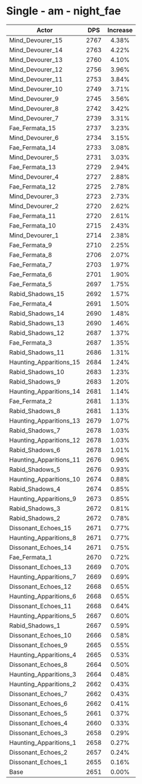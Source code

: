# Single - am - night_fae
| Actor | DPS | Increase |
|---|:---:|:---:|
|Mind_Devourer_15|2767|4.38%|
|Mind_Devourer_14|2763|4.22%|
|Mind_Devourer_13|2760|4.10%|
|Mind_Devourer_12|2756|3.96%|
|Mind_Devourer_11|2753|3.84%|
|Mind_Devourer_10|2749|3.71%|
|Mind_Devourer_9|2745|3.56%|
|Mind_Devourer_8|2742|3.42%|
|Mind_Devourer_7|2739|3.31%|
|Fae_Fermata_15|2737|3.23%|
|Mind_Devourer_6|2734|3.15%|
|Fae_Fermata_14|2733|3.08%|
|Mind_Devourer_5|2731|3.03%|
|Fae_Fermata_13|2729|2.94%|
|Mind_Devourer_4|2727|2.88%|
|Fae_Fermata_12|2725|2.78%|
|Mind_Devourer_3|2723|2.73%|
|Mind_Devourer_2|2720|2.62%|
|Fae_Fermata_11|2720|2.61%|
|Fae_Fermata_10|2715|2.43%|
|Mind_Devourer_1|2714|2.38%|
|Fae_Fermata_9|2710|2.25%|
|Fae_Fermata_8|2706|2.07%|
|Fae_Fermata_7|2703|1.97%|
|Fae_Fermata_6|2701|1.90%|
|Fae_Fermata_5|2697|1.75%|
|Rabid_Shadows_15|2692|1.57%|
|Fae_Fermata_4|2691|1.50%|
|Rabid_Shadows_14|2690|1.48%|
|Rabid_Shadows_13|2690|1.46%|
|Rabid_Shadows_12|2687|1.37%|
|Fae_Fermata_3|2687|1.35%|
|Rabid_Shadows_11|2686|1.31%|
|Haunting_Apparitions_15|2684|1.24%|
|Rabid_Shadows_10|2683|1.23%|
|Rabid_Shadows_9|2683|1.20%|
|Haunting_Apparitions_14|2681|1.14%|
|Fae_Fermata_2|2681|1.13%|
|Rabid_Shadows_8|2681|1.13%|
|Haunting_Apparitions_13|2679|1.07%|
|Rabid_Shadows_7|2678|1.03%|
|Haunting_Apparitions_12|2678|1.03%|
|Rabid_Shadows_6|2678|1.01%|
|Haunting_Apparitions_11|2676|0.96%|
|Rabid_Shadows_5|2676|0.93%|
|Haunting_Apparitions_10|2674|0.88%|
|Rabid_Shadows_4|2674|0.85%|
|Haunting_Apparitions_9|2673|0.85%|
|Rabid_Shadows_3|2672|0.81%|
|Rabid_Shadows_2|2672|0.78%|
|Dissonant_Echoes_15|2671|0.77%|
|Haunting_Apparitions_8|2671|0.77%|
|Dissonant_Echoes_14|2671|0.75%|
|Fae_Fermata_1|2670|0.72%|
|Dissonant_Echoes_13|2669|0.70%|
|Haunting_Apparitions_7|2669|0.69%|
|Dissonant_Echoes_12|2668|0.65%|
|Haunting_Apparitions_6|2668|0.65%|
|Dissonant_Echoes_11|2668|0.64%|
|Haunting_Apparitions_5|2667|0.60%|
|Rabid_Shadows_1|2667|0.59%|
|Dissonant_Echoes_10|2666|0.58%|
|Dissonant_Echoes_9|2665|0.55%|
|Haunting_Apparitions_4|2665|0.53%|
|Dissonant_Echoes_8|2664|0.50%|
|Haunting_Apparitions_3|2664|0.48%|
|Haunting_Apparitions_2|2662|0.43%|
|Dissonant_Echoes_7|2662|0.43%|
|Dissonant_Echoes_6|2662|0.41%|
|Dissonant_Echoes_5|2661|0.37%|
|Dissonant_Echoes_4|2660|0.33%|
|Dissonant_Echoes_3|2658|0.29%|
|Haunting_Apparitions_1|2658|0.27%|
|Dissonant_Echoes_2|2657|0.24%|
|Dissonant_Echoes_1|2655|0.16%|
|Base|2651|0.00%|

